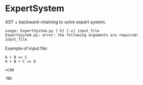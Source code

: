# ExpertSystem
AST + backward-chaining to solve expert system.

```
usage: ExpertSystem.py [-h] [-v] input_file
ExpertSystem.py: error: the following arguments are required: input_file
```

Example of input file:
```
A + B => C
A + B + C => D

=CAB

?BD
```
